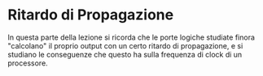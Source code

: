 # Ritardo di Propagazione

In questa parte della lezione si ricorda che le porte logiche studiate finora "calcolano" il proprio output con un certo ritardo di propagazione, e si studiano le conseguenze che questo ha sulla frequenza di clock di un processore.
<div id="sheas_container_1"><div style="width:100%; height:100%"><div class="loader"></div></div></div>
